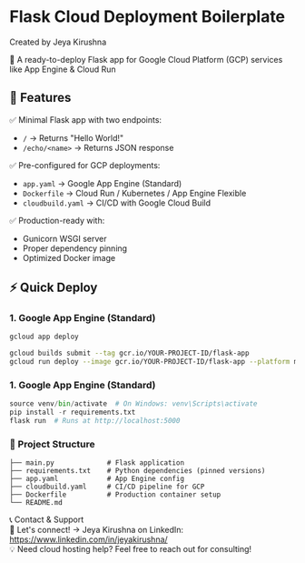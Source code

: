 # Flask Cloud Deployment Boilerplate
Created by Jeya Kirushna  

🚀 A ready-to-deploy Flask app for Google Cloud Platform (GCP) services like App Engine & Cloud Run

## 📌 Features

✅ Minimal Flask app with two endpoints:  
- `/` → Returns "Hello World!"  
- `/echo/<name>` → Returns JSON response  

✅ Pre-configured for GCP deployments:  
- `app.yaml` → Google App Engine (Standard)  
- `Dockerfile` → Cloud Run / Kubernetes / App Engine Flexible  
- `cloudbuild.yaml` → CI/CD with Google Cloud Build  

✅ Production-ready with:  
- Gunicorn WSGI server  
- Proper dependency pinning  
- Optimized Docker image  

## ⚡ Quick Deploy

### 1. Google App Engine (Standard)
```sh
gcloud app deploy

gcloud builds submit --tag gcr.io/YOUR-PROJECT-ID/flask-app  
gcloud run deploy --image gcr.io/YOUR-PROJECT-ID/flask-app --platform managed
```
### 1. Google App Engine (Standard)
```python -m venv venv  
source venv/bin/activate  # On Windows: venv\Scripts\activate  
pip install -r requirements.txt  
flask run  # Runs at http://localhost:5000
```
### 📂 Project Structure
```
├── main.py             # Flask application  
├── requirements.txt    # Python dependencies (pinned versions)  
├── app.yaml            # App Engine config  
├── cloudbuild.yaml     # CI/CD pipeline for GCP  
├── Dockerfile          # Production container setup  
└── README.md
```

📞 Contact & Support  
🔗 Let's connect! → Jeya Kirushna on LinkedIn: https://www.linkedin.com/in/jeyakirushna/  
💡 Need cloud hosting help? Feel free to reach out for consulting!
